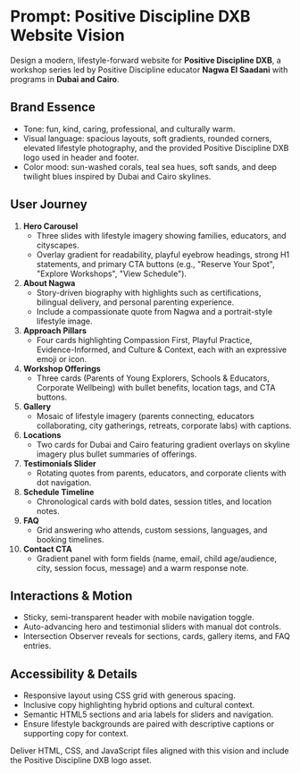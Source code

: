 # Prompt: Positive Discipline DXB Website Vision

Design a modern, lifestyle-forward website for **Positive Discipline DXB**, a workshop series led by Positive Discipline educator **Nagwa El Saadani** with programs in **Dubai and Cairo**.

## Brand Essence
- Tone: fun, kind, caring, professional, and culturally warm.
- Visual language: spacious layouts, soft gradients, rounded corners, elevated lifestyle photography, and the provided Positive Discipline DXB logo used in header and footer.
- Color mood: sun-washed corals, teal sea hues, soft sands, and deep twilight blues inspired by Dubai and Cairo skylines.

## User Journey
1. **Hero Carousel**
   - Three slides with lifestyle imagery showing families, educators, and cityscapes.
   - Overlay gradient for readability, playful eyebrow headings, strong H1 statements, and primary CTA buttons (e.g., "Reserve Your Spot", "Explore Workshops", "View Schedule").
2. **About Nagwa**
   - Story-driven biography with highlights such as certifications, bilingual delivery, and personal parenting experience.
   - Include a compassionate quote from Nagwa and a portrait-style lifestyle image.
3. **Approach Pillars**
   - Four cards highlighting Compassion First, Playful Practice, Evidence-Informed, and Culture & Context, each with an expressive emoji or icon.
4. **Workshop Offerings**
   - Three cards (Parents of Young Explorers, Schools & Educators, Corporate Wellbeing) with bullet benefits, location tags, and CTA buttons.
5. **Gallery**
   - Mosaic of lifestyle imagery (parents connecting, educators collaborating, city gatherings, retreats, corporate labs) with captions.
6. **Locations**
   - Two cards for Dubai and Cairo featuring gradient overlays on skyline imagery plus bullet summaries of offerings.
7. **Testimonials Slider**
   - Rotating quotes from parents, educators, and corporate clients with dot navigation.
8. **Schedule Timeline**
   - Chronological cards with bold dates, session titles, and location notes.
9. **FAQ**
   - Grid answering who attends, custom sessions, languages, and booking timelines.
10. **Contact CTA**
    - Gradient panel with form fields (name, email, child age/audience, city, session focus, message) and a warm response note.

## Interactions & Motion
- Sticky, semi-transparent header with mobile navigation toggle.
- Auto-advancing hero and testimonial sliders with manual dot controls.
- Intersection Observer reveals for sections, cards, gallery items, and FAQ entries.

## Accessibility & Details
- Responsive layout using CSS grid with generous spacing.
- Inclusive copy highlighting hybrid options and cultural context.
- Semantic HTML5 sections and aria labels for sliders and navigation.
- Ensure lifestyle backgrounds are paired with descriptive captions or supporting copy for context.

Deliver HTML, CSS, and JavaScript files aligned with this vision and include the Positive Discipline DXB logo asset.
